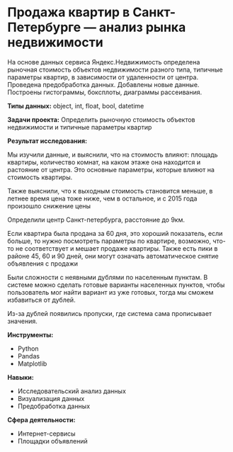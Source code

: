 # Продажа квартир в Санкт-Петербурге — анализ рынка недвижимости

На основе данных сервиса Яндекс.Недвижимость определена рыночная стоимость
объектов недвижимости разного типа, типичные параметры квартир, в зависимости от
удаленности от центра. Проведена предобработка данных. Добавлены новые данные.
Построены гистограммы, боксплоты, диаграммы рассеивания. 

**Типы данных:** object, int, float, bool, datetime

**Задачи проекта:**
Определить рыночную стоимость объектов недвижимости и типичные параметры квартир

**Результат исследования:**  

Мы изучили данные, и выяснили, что на стоимость влияют: площадь квартиры, количество комнат, на каком этаже она находится и растояние от центра. Это основные параметры, которые влияют на стоимость квартиры.

Также выяснили, что к выходным стоимость становится меньше, в летнее время цена тоже ниже, чем в остальное, и с 2015 года произошло снижение цены

Определили центр Санкт-петербурга, расстояние до 9км.

Если квартира была продана за 60 дня, это хороший показатель, если больше, то нужно посмотреть параметры по квартире, возможно, что-то не соответствует и мешает продаже квартиры.
Также есть пики в районе 45, 60 и 90 дней, они могут означать автоматическое снятие объявления с продажи

Были сложности с неявными дублями по населенным пунктам. В системе можно сделать готовые варианты населенных пунктов, чтобы пользователь мог найти вариант из уже готовых, тогда мы сможем избавиться от дублей.

Из-за дублей появились пропуски, где система сама прописывает значения.

**Инструменты:**
- Python
- Pandas
- Matplotlib

**Навыки:**  
- Исследовательский анализ данных
- Визуализация данных
- Предобработка данных

**Сфера деятельности:**
- Интернет-сервисы
- Площадки объявлений
